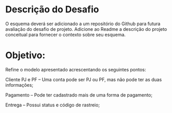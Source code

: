# Descrição do Desafio
  
 O esquema deverá ser adicionado a um repositório do Github para futura avaliação do desafio de projeto.
      Adicione ao Readme a descrição do projeto conceitual para fornecer o contexto sobre seu esquema.

# Objetivo:
 Refine o modelo apresentado acrescentando os seguintes pontos:

  Cliente PJ e PF – Uma conta pode ser PJ ou PF, mas não pode ter as duas informações;
  
  Pagamento – Pode ter cadastrado mais de uma forma de pagamento;
  
  Entrega – Possui status e código de rastreio;
